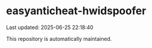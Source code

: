 # easyanticheat-hwidspoofer

Last updated: 2025-06-25 22:18:40

This repository is automatically maintained.
